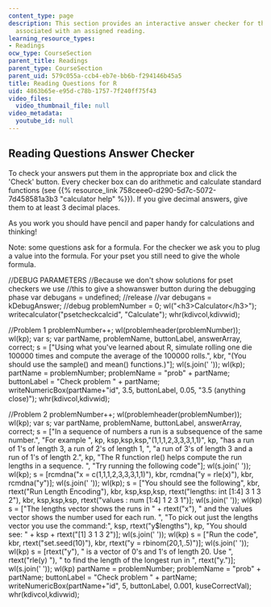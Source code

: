 ```yaml
---
content_type: page
description: This section provides an interactive answer checker for the reading questions
  associated with an assigned reading.
learning_resource_types:
- Readings
ocw_type: CourseSection
parent_title: Readings
parent_type: CourseSection
parent_uid: 579c055a-ccb4-eb7e-bb6b-f294146b45a5
title: Reading Questions for R
uid: 4863b65e-e95d-c78b-1757-7f240ff75f43
video_files:
  video_thumbnail_file: null
video_metadata:
  youtube_id: null
---
```


Reading Questions Answer Checker
--------------------------------

To check your answers put them in the appropriate box and click the 'Check' button. Every checker box can do arithmetic and calculate standard functions (see {{% resource_link 758ceee0-d290-5d7c-5072-7d458581a3b3 "calculator help" %}}). If you give decimal answers, give them to at least 3 decimal places.

As you work you should have pencil and paper handy for calculations and thinking!

Note: some questions ask for a formula. For the checker we ask you to plug a value into the formula. For your pset you still need to give the whole formula.

//DEBUG PARAMETERS //Because we don't show solutions for pset checkers we use //this to give a showanswer button during the debugging phase var debugans = undefined; //release //var debugans = kDebugAnswer; //debug problemNumber = 0; wl("\<h3>Calculator\</h3>"); writecalculator("psetcheckcalcid", "Calculate"); whr(kdivcol,kdivwid);

//Problem 1 problemNumber++; wl(problemheader(problemNumber)); wl(kp); var s; var partName, problemName, buttonLabel, answerArray, correct; s = \["Using what you've learned about R, simulate rolling one die 100000 times and compute the average of the 100000 rolls.", kbr, "(You should use the sample() and mean() functions.)"\]; wl(s.join(' ')); wl(kp); partName = problemNumber; problemName = "prob" + partName; buttonLabel = "Check problem " + partName; writeNumericBox(partName+"id", 3.5, buttonLabel, 0.05, "3.5 (anything close)"); whr(kdivcol,kdivwid);

//Problem 2 problemNumber++; wl(problemheader(problemNumber)); wl(kp); var s; var partName, problemName, buttonLabel, answerArray, correct; s = \["In a sequence of numbers a run is a subsequence of the same number.", "For example ", kp, ksp,ksp,ksp,"(1,1,1,2,3,3,3,1,1)", kp, "has a run of 1's of length 3, a run of 2's of length 1, ", "a run of 3's of length 3 and a run of 1's of length 2.", kp, "The R function rle() helps compute the run lengths in a sequence. ", "Try running the following code"\]; wl(s.join(' ')); wl(kp); s = \[rcmdna("x = c(1,1,1,2,3,3,3,1,1)"), kbr, rcmdna("y = rle(x)"), kbr, rcmdna("y")\]; wl(s.join(' ')); wl(kp); s = \["You should see the following", kbr, rtext("Run Length Encoding"), kbr, ksp,ksp,ksp, rtext("lengths: int \[1:4\] 3 1 3 2"), kbr, ksp,ksp,ksp, rtext("values : num \[1:4\] 1 2 3 1")\]; wl(s.join(' ')); wl(kp) s = \["The lengths vector shows the runs in " + rtext("x"), " and the values vector shows the number used for each run. ", "To pick out just the lengths vector you use the command:", ksp, rtext("y&#36;lengths"), kp, "You should see: " + ksp + rtext("\[1\] 3 1 3 2")\]; wl(s.join(' ')); wl(kp) s = \["Run the code", kbr, rtext("set.seed(10)"), kbr, rtext("y = rbinom(20,1,.5)")\]; wl(s.join(' ')); wl(kp) s = \[rtext("y"), " is a vector of 0's and 1's of length 20. Use ", rtext("rle(y) "), " to find the length of the longest run in ", rtext("y.")\]; wl(s.join(' ')); wl(kp) partName = problemNumber; problemName = "prob" + partName; buttonLabel = "Check problem " + partName; writeNumericBox(partName+"id", 5, buttonLabel, 0.001, kuseCorrectVal); whr(kdivcol,kdivwid);